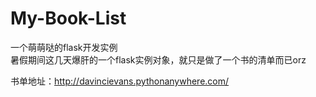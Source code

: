 # My-Book-List
一个萌萌哒的flask开发实例<br/>
暑假期间这几天爆肝的一个flask实例对象，就只是做了一个书的清单而已orz

书单地址：http://davincievans.pythonanywhere.com/
